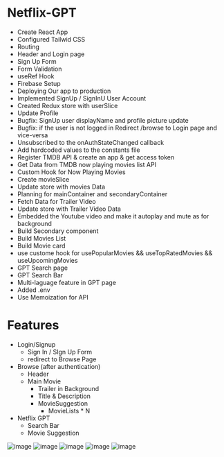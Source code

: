 # Netflix-GPT

- Create React App
- Configured Tailwid CSS
- Routing
- Header and Login page
- Sign Up Form
- Form Validation
- useRef Hook
- Firebase Setup
- Deploying Our app to production
- Implemented SignUp / SignInU User Account
- Created Redux store with userSlice 
- Update Profile
- Bugfix: SignUp user displayName and profile picture update
- Bugfix: if the user is not logged in Redirect /browse to Login page and vice-versa
- Unsubscribed to the onAuthStateChanged callback
- Add hardcoded values to the constants file
- Register TMDB API & create an app & get access token
- Get Data from TMDB now playing movies list API
- Custom Hook for Now Playing Movies
- Create movieSlice
- Update store with movies Data
- Planning for mainContainer and secondaryContainer
- Fetch Data for Trailer Video
- Update store with Trailer Video Data
- Embedded the Youtube video and make it autoplay and mute as for background
- Build Secondary component
- Build Movies List
- Build Movie card
- use custome hook for usePopularMovies && useTopRatedMovies && useUpcomingMovies
- GPT Search page
- GPT Search Bar
- Multi-laguage feature in GPT page
- Added .env
- Use Memoization for API


# Features
- Login/Signup
    - Sign In / SIgn Up Form
    - redirect to Browse Page
- Browse (after authentication)
    - Header
    - Main Movie
        - Trailer in Background
        - Title & Description
        - MovieSuggestion
            - MovieLists * N
- Netflix GPT
    - Search Bar
    -  Movie Suggestion
 
  
![image](https://github.com/user-attachments/assets/4ae5267b-7adc-447a-8a2e-bd22e2dc40c4)
![image](https://github.com/user-attachments/assets/6c6f6363-87bc-4a7c-a1c7-b0c683f4a570)
![image](https://github.com/user-attachments/assets/f3afea5e-207c-4c8d-aec6-8630e043c880)
![image](https://github.com/user-attachments/assets/26d6a667-6b3c-4704-aa42-974873bd927b)
![image](https://github.com/user-attachments/assets/826f2459-7f27-4108-bdd0-08146c591c7c)

